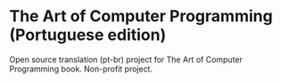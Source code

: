 # The Art of Computer Programming (Portuguese edition)
Open source translation (pt-br) project for The Art of Computer Programming book. Non-profit project.
